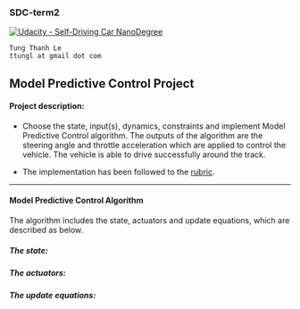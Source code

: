 ### SDC-term2
[![Udacity - Self-Driving Car NanoDegree](https://s3.amazonaws.com/udacity-sdc/github/shield-carnd.svg)](http://www.udacity.com/drive)
    
    Tung Thanh Le
    ttungl at gmail dot com
   
**Model Predictive Control Project**
---


#### Project description: 
* Choose the state, input(s), dynamics, constraints and implement Model Predictive Control algorithm. The outputs of the algorithm are the steering angle and throttle acceleration which are applied to control the vehicle. The vehicle is able to drive successfully around the track.

* The implementation has been followed to the [rubric](https://review.udacity.com/#!/rubrics/896/view). 

---

#### Model Predictive Control Algorithm
The algorithm includes the state, actuators and update equations, which are described as below.

##### The state:



##### The actuators:



##### The update equations:
